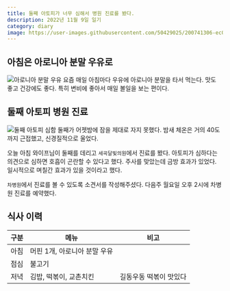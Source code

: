 ```yaml
---
title: 둘째 아토피가 너무 심해서 병원 진료를 봤다. 
description: 2022년 11월 9일 일기
category: diary
image: https://user-images.githubusercontent.com/50429025/200741306-ec023893-8bb1-4b90-8bc3-b077e8745863.jpg
---
```



아침은 아로니아 분말 우유로
---
![아로니아 분말 우유](https://user-images.githubusercontent.com/50429025/200739061-2978058a-b9ee-47bc-a11b-115c2eccbe78.jpg '아로니아 분말 우유')
요즘 매일 아침마다 우유에 아로니아 분말을 타서 먹는다. 
맛도 좋고 건강에도 좋다. 
특히 변비에 좋아서 매일 볼일을 보는 편이다. 



둘째 아토피 병원 진료
---
![둘째 아토피 심함](https://user-images.githubusercontent.com/50429025/200741306-ec023893-8bb1-4b90-8bc3-b077e8745863.jpg '둘째 아토피 심함')
둘째가 어젯밤에 잠을 제대로 자지 못했다. 
밤새 체온은 거의 40도까지 근접했고, 신경질적으로 울었다. 


오늘 아침 와이프님이 둘째를 데리고 `세곡달빛의원`에서 진료를 봤다. 
아토피가 심하다는 의견으로 심하면 호흡이 곤란할 수 있다고 했다. 
주사를 맞았는데 금방 효과가 있었다. 
일시적으로 며칠간 효과가 있을 것이라고 했다. 


`차병원`에서 진료를 볼 수 있도록 소견서를 작성해주셨다.
다음주 월요일 오후 2시에 차병원 진료를 예약했다. 



식사 이력
---

|구분|메뉴|비고|
|---|---|---|
|아침|머핀 1개, 아로니아 분말 우유|   |
|점심|불고기|   |
|저녁|김밥, 떡볶이, 교촌치킨|길동우동 떡볶이 맛있다|
